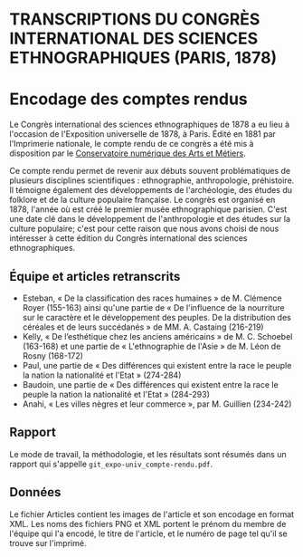 # TRANSCRIPTIONS DU CONGRÈS INTERNATIONAL DES SCIENCES ETHNOGRAPHIQUES (PARIS, 1878)

# Encodage des comptes rendus

Le Congrès international des sciences ethnographiques de 1878 a eu lieu à l'occasion de l'Exposition universelle de 1878, à Paris. Édité en 1881 par l'Imprimerie nationale, le compte rendu de ce congrès a été mis à disposition par le [Conservatoire numérique des Arts et Métiers](http://cnum.cnam.fr/CGI/redir.cgi?8XAE243).

Ce compte rendu permet de revenir aux débuts souvent problématiques de plusieurs disciplines scientifiques : ethnographie, anthropologie, préhistoire. Il témoigne également des développements de l'archéologie, des études du folklore et de la culture populaire française. Le congrès est organisé en 1878, l'année où est créé le premier musée ethnographique parisien. C'est une date clé dans le développement de l'anthropologie et des études sur la culture populaire; c'est pour cette raison que nous avons choisi de nous intéresser à cette édition du Congrès international des sciences ethnographiques.

## Équipe et articles retranscrits

- Esteban, « De la classification des races humaines » de M. Clémence Royer (155-163) ainsi qu'une partie de « De l'influence de la nourriture sur le caractère et le développement des peuples. De la distribution des céréales et de leurs succédanés » de MM. A. Castaing (216-219)
- Kelly, « De l’esthétique chez les anciens américains » de M. C. Schoebel (163-168) et une partie de « L'ethnographie de l'Asie » de M. Léon de Rosny (168-172)
- Paul, une partie de « Des différences qui existent entre la race le peuple la nation la nationalité et l'Etat » (274-284)
- Baudoin, une partie de « Des différences qui existent entre la race le peuple la nation la nationalité et l'Etat » (284-293)
- Anahi, « Les villes nègres et leur commerce », par M. Guillien (234-242)

## Rapport
Le mode de travail, la méthodologie, et les résultats sont résumés dans un rapport qui s'appelle `git_expo-univ_compte-rendu.pdf`.

## Données
Le fichier Articles contient les images de l'article et son encodage en format XML. Les noms des fichiers PNG et XML portent le prénom du membre de l'équipe qui l'a encodé, le titre de l'article, et le numéro de page tel qu'il se trouve sur l'imprimé.
